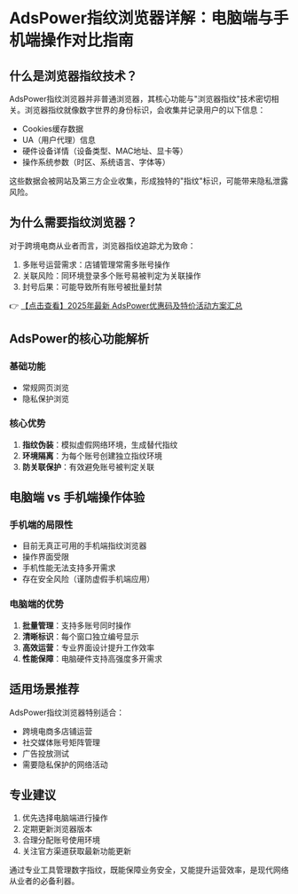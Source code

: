 # AdsPower指纹浏览器详解：电脑端与手机端操作对比指南

## 什么是浏览器指纹技术？

AdsPower指纹浏览器并非普通浏览器，其核心功能与"浏览器指纹"技术密切相关。浏览器指纹就像数字世界的身份标识，会收集并记录用户的以下信息：

- Cookies缓存数据
- UA（用户代理）信息
- 硬件设备详情（设备类型、MAC地址、显卡等）
- 操作系统参数（时区、系统语言、字体等）

这些数据会被网站及第三方企业收集，形成独特的"指纹"标识，可能带来隐私泄露风险。

## 为什么需要指纹浏览器？

对于跨境电商从业者而言，浏览器指纹追踪尤为致命：

1. 多账号运营需求：店铺管理常需多账号操作
2. 关联风险：同环境登录多个账号易被判定为关联操作
3. 封号后果：可能导致所有账号被批量封禁

👉 [【点击查看】2025年最新 AdsPower优惠码及特价活动方案汇总](https://bit.ly/adspower_free)

## AdsPower的核心功能解析

### 基础功能
- 常规网页浏览
- 隐私保护浏览

### 核心优势
1. **指纹伪装**：模拟虚假网络环境，生成替代指纹
2. **环境隔离**：为每个账号创建独立指纹环境
3. **防关联保护**：有效避免账号被判定关联

## 电脑端 vs 手机端操作体验

### 手机端的局限性
- 目前无真正可用的手机端指纹浏览器
- 操作界面受限
- 手机性能无法支持多开需求
- 存在安全风险（谨防虚假手机端应用）

### 电脑端的优势
1. **批量管理**：支持多账号同时操作
2. **清晰标识**：每个窗口独立编号显示
3. **高效运营**：专业界面设计提升工作效率
4. **性能保障**：电脑硬件支持高强度多开需求

## 适用场景推荐

AdsPower指纹浏览器特别适合：
- 跨境电商多店铺运营
- 社交媒体账号矩阵管理
- 广告投放测试
- 需要隐私保护的网络活动

## 专业建议

1. 优先选择电脑端进行操作
2. 定期更新浏览器版本
3. 合理分配账号使用环境
4. 关注官方渠道获取最新功能更新

通过专业工具管理数字指纹，既能保障业务安全，又能提升运营效率，是现代网络从业者的必备利器。